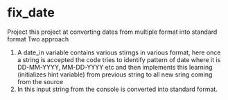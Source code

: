 # fix_date
Project this project at converting dates from multiple format into standard format 
Two approach 
1) A date_in variable contains various stirngs in various format, here once a string is accepted the code tries to identify
pattern of date where it is DD-MM-YYYY, MM-DD-YYYY etc and then implements this learning (initializes hint variable) from previous 
string to all new sring coming from the source
2) In this input string from the console is converted into standard format.
